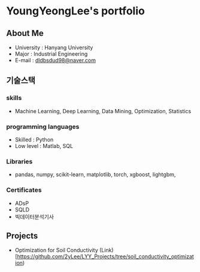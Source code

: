 # YoungYeongLee's portfolio

## About Me

- University : Hanyang University
- Major : Industrial Engineering
- E-mail : dldbsdud98@naver.com

## 기술스택

### skills
  - Machine Learning, Deep Learning, Data Mining, Optimization, Statistics

### programming languages
 - Skilled : Python
 - Low level : Matlab, SQL

### Libraries
 - pandas, numpy, scikit-learn, matplotlib, torch, xgboost, lightgbm,

### Certificates
 - ADsP
 - SQLD
 - 빅데이터분석기사

## Projects

 - Optimization for Soil Conductivity (Link)[https://github.com/2yLee/LYY_Projects/tree/soil_conductivity_optimization)

